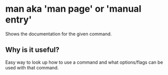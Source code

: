 # man aka 'man page' or 'manual entry'
Shows the documentation for the given command.

## Why is it useful?
Easy way to look up how to use a command and what options/flags can be used with that command.
